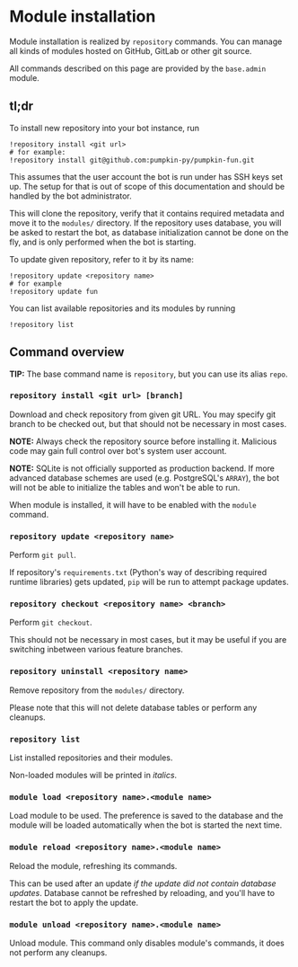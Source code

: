 ﻿# Module installation

Module installation is realized by `repository` commands.
You can manage all kinds of modules hosted on GitHub, GitLab or other git source.

All commands described on this page are provided by the `base.admin` module.

## tl;dr

To install new repository into your bot instance, run

```
!repository install <git url>
# for example:
!repository install git@github.com:pumpkin-py/pumpkin-fun.git
```

This assumes that the user account the bot is run under has SSH keys set up.
The setup for that is out of scope of this documentation and should be handled by the bot administrator.

This will clone the repository, verify that it contains required metadata and move it to the `modules/` directory.
If the repository uses database, you will be asked to restart the bot, as database initialization cannot be done on the fly, and is only performed when the bot is starting.

To update given repository, refer to it by its name:

```
!repository update <repository name>
# for example
!repository update fun
```

You can list available repositories and its modules by running

```
!repository list
```

## Command overview

**TIP:** The base command name is `repository`, but you can use its alias `repo`.

### `repository install <git url> [branch]`

Download and check repository from given git URL.
You may specify git branch to be checked out, but that should not be necessary in most cases.

**NOTE:** Always check the repository source before installing it.
Malicious code may gain full control over bot's system user account.

**NOTE:** SQLite is not officially supported as production backend.
If more advanced database schemes are used (e.g. PostgreSQL's `ARRAY`), the bot will not be able to initialize the tables and won't be able to run.

When module is installed, it will have to be enabled with the `module` command.

### `repository update <repository name>`

Perform `git pull`.

If repository's `requirements.txt` (Python's way of describing required runtime libraries) gets updated, `pip` will be run to attempt package updates.

### `repository checkout <repository name> <branch>`

Perform `git checkout`.

This should not be necessary in most cases, but it may be useful if you are switching inbetween various feature branches.

### `repository uninstall <repository name>`

Remove repository from the `modules/` directory.

Please note that this will not delete database tables or perform any cleanups.

### `repository list`

List installed repositories and their modules.

Non-loaded modules will be printed in *italics*.

### `module load <repository name>.<module name>`

Load module to be used.
The preference is saved to the database and the module will be loaded automatically when the bot is started the next time.

### `module reload <repository name>.<module name>`

Reload the module, refreshing its commands.

This can be used after an update *if the update did not contain database updates*.
Database cannot be refreshed by reloading, and you'll have to restart the bot to apply the update.

### `module unload <repository name>.<module name>`

Unload module.
This command only disables module's commands, it does not perform any cleanups.
